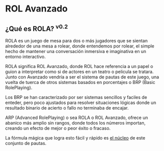 # ROL Avanzado
## ¿Qué es ROLA? <sup>v0.2<sup>

ROLA es un juego de mesa para dos o más jugadores que se sientan alrededor de una mesa a rolear, donde entendemos por rolear, el simple hecho de mantener una conversación inmersiva e imaginativa en un entorno interactivo.

ROLA significa ROL Avanzado, donde ROL hace referencia a un papel o guion a interpretar como si de actores en un teatro o pelicula se tratara. Junto con Avanzado vendría a ser el sistema de pautas de este juego, una vuelta de tuerca de otros sistemas basados en porcentajes o BRP (Basic RolePlaying).

Los BRP se han caracterizado por ser sistemas sencillos y faciles de enteder, pero poco ajustados para resolver situaciones lógicas donde un resultado binario de acierto o fallo no terminaba de encajar.

ARP (Advanced RolePlaying) o sea ROLA o ROL Avanzado, ofrece un abanico más amplio sin rangos, donde todos los números importan, creando un efecto de mejor o peor éxito o fracaso.

La fórmula mágica que logra esto fácil y rápido es [el núcleo](https://github.com/demonio/arp/tree/master/es/rola/nucleo.md) de este conjunto de pautas.
